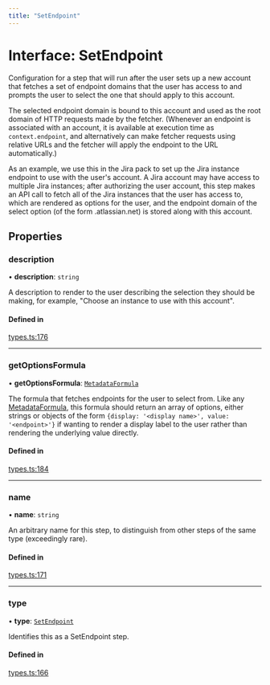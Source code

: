 ```yaml
---
title: "SetEndpoint"
---
```

# Interface: SetEndpoint

Configuration for a step that will run after the user sets up a new account
that fetches a set of endpoint domains that the user has access to and prompts
the user to select the one that should apply to this account.

The selected endpoint domain is bound to this account and used as the root domain
of HTTP requests made by the fetcher. (Whenever an endpoint is associated with
an account, it is available at execution time as `context.endpoint`, and alternatively
can make fetcher requests using relative URLs and the fetcher will apply the endpoint
to the URL automatically.)

As an example, we use this in the Jira pack to set up the Jira instance endpoint
to use with the user's account. A Jira account may have access to multiple
Jira instances; after authorizing the user account, this step makes an API call to
fetch all of the Jira instances that the user has access to, which are rendered as
options for the user, and the endpoint domain of the select option
(of the form <instance>.atlassian.net) is stored along with this account.

## Properties

### description

• **description**: `string`

A description to render to the user describing the selection they should be making,
for example, "Choose an instance to use with this account".

#### Defined in

[types.ts:176](https://github.com/coda/packs-sdk/blob/main/types.ts#L176)

___

### getOptionsFormula

• **getOptionsFormula**: [`MetadataFormula`](../types/MetadataFormula.md)

The formula that fetches endpoints for the user
to select from. Like any [MetadataFormula](../types/MetadataFormula.md), this formula should return
an array of options, either strings or objects of the form
`{display: '<display name>', value: '<endpoint>'}` if wanting to render a display
label to the user rather than rendering the underlying value directly.

#### Defined in

[types.ts:184](https://github.com/coda/packs-sdk/blob/main/types.ts#L184)

___

### name

• **name**: `string`

An arbitrary name for this step, to distinguish from other steps of the same type
(exceedingly rare).

#### Defined in

[types.ts:171](https://github.com/coda/packs-sdk/blob/main/types.ts#L171)

___

### type

• **type**: [`SetEndpoint`](../enums/PostSetupType.md#setendpoint)

Identifies this as a SetEndpoint step.

#### Defined in

[types.ts:166](https://github.com/coda/packs-sdk/blob/main/types.ts#L166)

